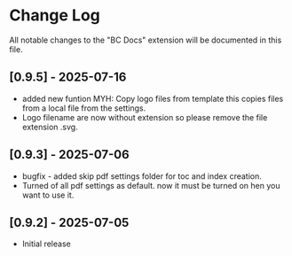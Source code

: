 # Change Log

All notable changes to the "BC Docs" extension will be documented in this file.
## [0.9.5] - 2025-07-16
- added new funtion MYH: Copy logo files from template this copies files from a local file from the settings.
- Logo filename are now without extension so please remove the file extension .svg.
## [0.9.3] - 2025-07-06
- bugfix - added skip pdf settings folder for toc and index creation.
- Turned of all pdf settings as default. now it must be turned on hen you want to use it.
## [0.9.2] - 2025-07-05
- Initial release


